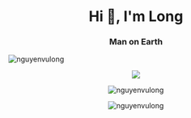 <h1 align="center">Hi 👋, I'm Long</h1>
<h3 align="center">Man on Earth</h3>

<p align="left"> <img src="https://komarev.com/ghpvc/?username=nguyenvulong&label=Profile%20views&color=0e75b6&style=flat" alt="nguyenvulong" /> </p>


<p align="center"> <img src="https://github.com/nguyenvulong/nguyenvulong/assets/1311412/c6bb52c8-8495-4f3c-9399-5b1d485a0e30"></p>


<p align="center"><img align="center" src="https://github-readme-stats.vercel.app/api?username=nguyenvulong&show_icons=true&locale=en&theme=onedark" alt="nguyenvulong" /></p>

<p align="center"><img align="center" src="https://github-readme-streak-stats.herokuapp.com/?user=nguyenvulong&theme=onedark" alt="nguyenvulong" /></p>
